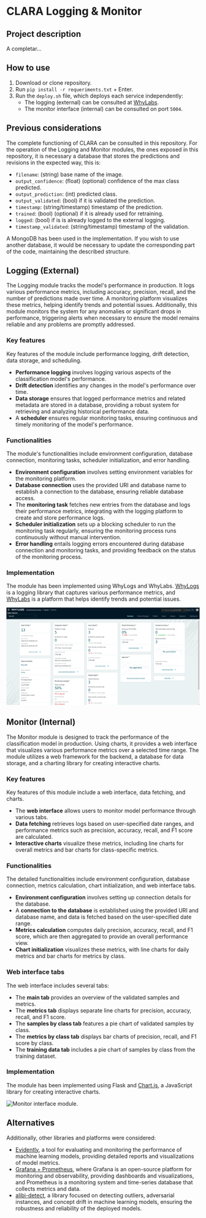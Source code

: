 # CLARA Logging & Monitor

## Project description

A completar...

## How to use

1. Download or clone repository.
2. Run `pip install -r requeriments.txt` + Enter.
3. Run the `deploy.sh` file, which deploys each service independently:
   - The logging (external) can be consulted at [WhyLabs](https://whylabs.ai/).
   - The monitor interface (internal) can be consulted on port `5004`.

## Previous considerations 

The complete functioning of CLARA can be consulted in this repository. For the operation of the Logging and Monitor modules, the ones exposed in this repository, it is necessary a database that stores the predictions and revisions in the expected way, this is:

- `filename`: (string) base name of the image.
- `output_confidence`: (float) (optional) confidence of the max class predicted.
- `output_prediction`: (int) predicted class.
- `output_validated`: (bool) if it is validated the prediction.
- `timestamp`: (string/timestamp) timestamp of the prediction.
- `trained`: (bool) (optional) if it is already used for retraining.
- `logged`: (bool) if is is already logged to the external logging.
- `timestamp_validated`: (string/timestamp) timestamp of the validation.

A MongoDB has been used in the implementation. If you wish to use another database, it would be necessary to update the corresponding part of the code, maintaining the described structure.

##  Logging (External)

The Logging module tracks the model's performance in production. It logs various performance metrics, including accuracy, precision, recall, and the number of predictions made over time. A monitoring platform visualizes these metrics, helping identify trends and potential issues. Additionally, this module monitors the system for any anomalies or significant drops in performance, triggering alerts when necessary to ensure the model remains reliable and any problems are promptly addressed.

### Key features

Key features of the module include performance logging, drift detection, data storage, and scheduling.

- **Performance logging** involves logging various aspects of the classification model's performance.
- **Drift detection** identifies any changes in the model's performance over time.
- **Data storage** ensures that logged performance metrics and related metadata are stored in a database, providing a robust system for retrieving and analyzing historical performance data.
- A **scheduler** ensures regular monitoring tasks, ensuring continuous and timely monitoring of the model's performance.

### Functionalities

The module's functionalities include environment configuration, database connection, monitoring tasks, scheduler initialization, and error handling.

- **Environment configuration** involves setting environment variables for the monitoring platform.
- **Database connection** uses the provided URI and database name to establish a connection to the database, ensuring reliable database access.
- The **monitoring task** fetches new entries from the database and logs their performance metrics, integrating with the logging platform to create and store performance logs.
- **Scheduler initialization** sets up a blocking scheduler to run the monitoring task regularly, ensuring the monitoring process runs continuously without manual intervention.
- **Error handling** entails logging errors encountered during database connection and monitoring tasks, and providing feedback on the status of the monitoring process.

### Implementation

The module has been implemented using WhyLogs and WhyLabs. [WhyLogs](https://whylabs.ai/whylogs) is a logging library that captures various performance metrics, and [WhyLabs](https://whylabs.ai/whylogs) is a platform that helps identify trends and potential issues.


![Logging interface](images/logs.png "Logs")

## Monitor (Internal)

The Monitor module is designed to track the performance of the classification model in production. Using charts, it provides a web interface that visualizes various performance metrics over a selected time range. The module utilizes a web framework for the backend, a database for data storage, and a charting library for creating interactive charts.

### Key features

Key features of this module include a web interface, data fetching, and charts.

- The **web interface** allows users to monitor model performance through various tabs.
- **Data fetching** retrieves logs based on user-specified date ranges, and performance metrics such as precision, accuracy, recall, and F1 score are calculated.
- **Interactive charts** visualize these metrics, including line charts for overall metrics and bar charts for class-specific metrics.


### Functionalities

The detailed functionalities include environment configuration, database connection, metrics calculation, chart initialization, and web interface tabs.

- **Environment configuration** involves setting up connection details for the database.
- A **connection to the database** is established using the provided URI and database name, and data is fetched based on the user-specified date range.
- **Metrics calculation** computes daily precision, accuracy, recall, and F1 score, which are then aggregated to provide an overall performance view.
- **Chart initialization** visualizes these metrics, with line charts for daily metrics and bar charts for metrics by class.

### Web interface tabs

The web interface includes several tabs:

- The **main tab** provides an overview of the validated samples and metrics.
- The **metrics tab** displays separate line charts for precision, accuracy, recall, and F1 score.
- The **samples by class tab** features a pie chart of validated samples by class.
- The **metrics by class tab** displays bar charts of precision, recall, and F1 score by class.
- The **training data tab** includes a pie chart of samples by class from the training dataset.


### Implementation

The module has been implemented using Flask and [Chart.js](https://www.chartjs.org/), a JavaScript library for creating interactive charts.

![Monitor interface module.](figures/monitor.png)

## Alternatives

Additionally, other libraries and platforms were considered:

- [Evidently](https://www.evidentlyai.com/), a tool for evaluating and monitoring the performance of machine learning models, providing detailed reports and visualizations of model metrics.
- [Grafana + Prometheus](https://prometheus.io/docs/visualization/grafana/), where Grafana is an open-source platform for monitoring and observability, providing dashboards and visualizations, and Prometheus is a monitoring system and time-series database that collects metrics and data.
- [alibi-detect](https://docs.seldon.io/projects/alibi-detect), a library focused on detecting outliers, adversarial instances, and concept drift in machine learning models, ensuring the robustness and reliability of the deployed models.

